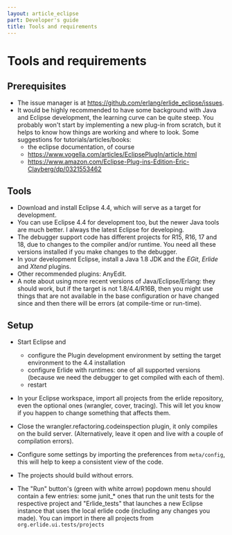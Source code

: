 ```yaml
---
layout: article_eclipse
part: Developer's guide
title: Tools and requirements
---
```


# Tools and requirements

## Prerequisites

* The issue manager is at <https://github.com/erlang/erlide_eclipse/issues>.
* It would be highly recommended to have some background with Java and Eclipse development, the learning curve can be quite steep. You probably won't start by implementing a new plug-in from scratch, but it helps to know how things are working and where to look. Some suggestions for tutorials/articles/books:
  * the eclipse documentation, of course
  * <https://www.vogella.com/articles/EclipsePlugIn/article.html>
  * <https://www.amazon.com/Eclipse-Plug-ins-Edition-Eric-Clayberg/dp/0321553462>

## Tools

* Download and install Eclipse 4.4, which will serve as a target for development.
* You can use Eclipse 4.4 for development too, but the newer Java tools are much better. I always the latest Eclipse for developing.
* The debugger support code has different projects for R15, R16, 17 and 18, due to changes to the compiler and/or runtime. You need all these versions installed if you make changes to the debugger.
* In your development Eclipse, install a Java 1.8 JDK and the _EGit_, _Erlide_ and _Xtend_ plugins.
* Other recommended plugins: AnyEdit.
* A note about using more recent versions of Java/Eclipse/Erlang: they should work, but if the target is not 1.8/4.4/R16B, then you might use things that are not available in the base configuration or have changed since and then there will be errors (at compile-time or run-time).

## Setup

* Start Eclipse and
  * configure the Plugin development environment by setting the target environment to the 4.4 installation
  * configure Erlide with runtimes: one of all supported versions (because we need the debugger to get compiled with each of them).
  * restart
* In your Eclipse workspace, import all projects from the erlide repository, even the optional ones (wrangler, cover, tracing). This will let you know if you happen to change something that affects them.
* Close the wrangler.refactoring.codeinspection plugin, it only compiles on the build server. (Alternatively, leave it open and live with a couple of compilation errors).
* Configure some settings by importing the preferences from `meta/config`, this will help to keep a consistent view of the code.

* The projects should build without errors.

* The "Run" button's (green with white arrow) popdown menu should contain a few entries: some junit_* ones that run the unit tests for the respective project and "Erlide_tests" that launches a new Eclipse instance that uses the local erlide code (including any changes you made). You can import in there all projects from `org.erlide.ui.tests/projects`
